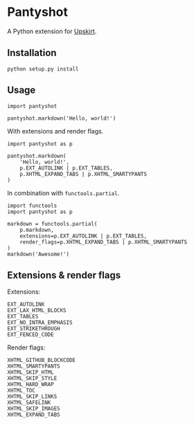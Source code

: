 Pantyshot
=========

A Python extension for [Upskirt][1].

 [1]: https://github.com/FSX/pantyshot


Installation
------------

    python setup.py install


Usage
-----

    import pantyshot

    pantyshot.markdown('Hello, world!')

With extensions and render flags.

    import pantyshot as p

    pantyshot.markdown(
        'Hello, world!',
        p.EXT_AUTOLINK | p.EXT_TABLES,
        p.XHTML_EXPAND_TABS | p.XHTML_SMARTYPANTS
    )

In combination with `functools.partial`.

    import functools
    import pantyshot as p

    markdown = functools.partial(
        p.markdown,
        extensions=p.EXT_AUTOLINK | p.EXT_TABLES,
        render_flags=p.XHTML_EXPAND_TABS | p.XHTML_SMARTYPANTS
    )
    markdown('Awesome!')


Extensions & render flags
-------------------------

Extensions:

    EXT_AUTOLINK
    EXT_LAX_HTML_BLOCKS
    EXT_TABLES
    EXT_NO_INTRA_EMPHASIS
    EXT_STRIKETHROUGH
    EXT_FENCED_CODE

Render flags:

    XHTML_GITHUB_BLOCKCODE
    XHTML_SMARTYPANTS
    XHTML_SKIP_HTML
    XHTML_SKIP_STYLE
    XHTML_HARD_WRAP
    XHTML_TOC
    XHTML_SKIP_LINKS
    XHTML_SAFELINK
    XHTML_SKIP_IMAGES
    XHTML_EXPAND_TABS

